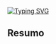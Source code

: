 [![Typing SVG](https://readme-typing-svg.herokuapp.com?font=Ubuntu&size=20&color=17CE1D&center=true&lines=HUFFMAN+COMPRESSION)](https://git.io/typing-svg)
<h2>Resumo</h2>
